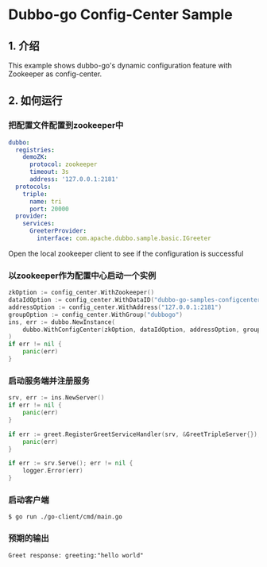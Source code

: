 # Dubbo-go Config-Center Sample

## 1. 介绍

This example shows dubbo-go's dynamic configuration feature with Zookeeper as config-center.

## 2. 如何运行

### 把配置文件配置到zookeeper中

```yaml
dubbo:
  registries:
    demoZK:
      protocol: zookeeper
      timeout: 3s
      address: '127.0.0.1:2181'
  protocols:
    triple:
      name: tri
      port: 20000
  provider:
    services:
      GreeterProvider:
        interface: com.apache.dubbo.sample.basic.IGreeter
```

Open the local zookeeper client to see if the configuration is successful

### 以zookeeper作为配置中心启动一个实例

```go
zkOption := config_center.WithZookeeper()
dataIdOption := config_center.WithDataID("dubbo-go-samples-configcenter-zookeeper-server")
addressOption := config_center.WithAddress("127.0.0.1:2181")
groupOption := config_center.WithGroup("dubbogo")
ins, err := dubbo.NewInstance(
    dubbo.WithConfigCenter(zkOption, dataIdOption, addressOption, groupOption),
)
if err != nil {
    panic(err)
}
```

### 启动服务端并注册服务

```go
srv, err := ins.NewServer()
if err != nil {
    panic(err)
}

if err := greet.RegisterGreetServiceHandler(srv, &GreetTripleServer{}); err != nil {
    panic(err)
}

if err := srv.Serve(); err != nil {
    logger.Error(err)
}
```

### 启动客户端
```shell
$ go run ./go-client/cmd/main.go
```

### 预期的输出
```
Greet response: greeting:"hello world"
```